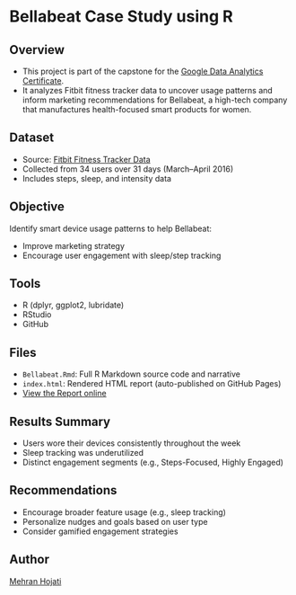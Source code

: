 # Bellabeat Case Study using R

## Overview
- This project is part of the capstone for the [Google Data Analytics Certificate](https://www.coursera.org/professional-certificates/google-data-analytics).
- It analyzes Fitbit fitness tracker data to uncover usage patterns and inform marketing recommendations for Bellabeat, a high-tech company that manufactures health-focused smart products for women.

## Dataset
- Source: [Fitbit Fitness Tracker Data](https://www.kaggle.com/datasets/arashnic/fitbit)
- Collected from 34 users over 31 days (March–April 2016)
- Includes steps, sleep, and intensity data

## Objective
Identify smart device usage patterns to help Bellabeat:
- Improve marketing strategy
- Encourage user engagement with sleep/step tracking

## Tools
- R (dplyr, ggplot2, lubridate)
- RStudio
- GitHub

## Files
- `Bellabeat.Rmd`: Full R Markdown source code and narrative
- `index.html`: Rendered HTML report (auto-published on GitHub Pages)
- [View the Report online](https://mehran-ho.github.io/Bellabeat---R-Markdown/)

## Results Summary
- Users wore their devices consistently throughout the week
- Sleep tracking was underutilized
- Distinct engagement segments (e.g., Steps-Focused, Highly Engaged)

## Recommendations
- Encourage broader feature usage (e.g., sleep tracking)
- Personalize nudges and goals based on user type
- Consider gamified engagement strategies

## Author
[Mehran Hojati](https://github.com/Mehran-Ho)
